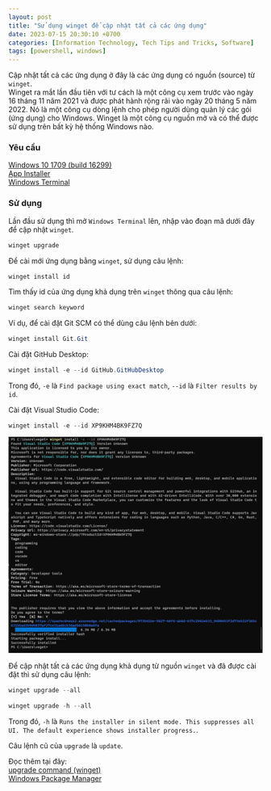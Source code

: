 ```yaml
---
layout: post
title: "Sử dụng winget để cập nhật tất cả các ứng dụng"
date: 2023-07-15 20:30:10 +0700
categories: [Information Technology, Tech Tips and Tricks, Software]
tags: [powershell, windows]
---
```


Cập nhật tất cả các ứng dụng ở đây là các ứng dụng có nguồn (source) từ `winget`.  
Winget ra mắt lần đầu tiên với tư cách là một công cụ xem trước vào ngày 16 tháng 11 năm 2021 và được phát hành rộng rãi vào ngày 20 tháng 5 năm 2022. Nó là một công cụ dòng lệnh cho phép người dùng quản lý các gói (ứng dụng) cho Windows. Winget là một công cụ nguồn mở và có thể được sử dụng trên bất kỳ hệ thống Windows nào.  

### Yêu cầu  
[Windows 10 1709 (build 16299)](https://www.microsoft.com/en-us/software-download/windows10)  
[App Installer](https://www.microsoft.com/p/app-installer/9nblggh4nns1#activetab=pivot:overviewtab)  
[Windows Terminal](https://apps.microsoft.com/store/detail/windows-terminal/9N0DX20HK701)  

### Sử dụng  
Lần đầu sử dụng thì mở `Windows Terminal` lên, nhập vào đoạn mã dưới đây để cập nhật `winget`.  
```powershell
winget upgrade
```  

Để cài mới ứng dụng bằng `winget`, sử dụng câu lệnh:  
```powershell
winget install id
```  

Tìm thấy id của ứng dụng khả dụng trên `winget` thông qua câu lệnh:  
```powershell
winget search keyword
```  

Ví dụ, để cài đặt Git SCM có thể dùng câu lệnh bên dưới:  
```powershell
winget install Git.Git
```  

Cài đặt GitHub Desktop:  
```powershell
winget install -e --id GitHub.GitHubDesktop
```  
Trong đó, `-e` là `Find package using exact match`, `--id` là `Filter results by id`.  

Cài đặt Visual Studio Code:
```powershell
winget install -e --id XP9KHM4BK9FZ7Q
```  
![Visual Studio Code](/static/img/posts/winget/winget_install_XP9KHM4BK9FZ7Q.png)  

Để cập nhật tất cả các ứng dụng khả dụng từ nguồn `winget` và đã được cài đặt thì sử dụng câu lệnh:  
```powershell
winget upgrade --all
```  
```powershell
winget upgrade -h --all
```  
Trong đó, `-h` là `Runs the installer in silent mode. This suppresses all UI. The default experience shows installer progress.`.  

Câu lệnh cũ của `upgrade` là `update`.  

Đọc thêm tại đây:  
[upgrade command (winget)](https://learn.microsoft.com/en-us/windows/package-manager/winget/upgrade)  
[Windows Package Manager](https://learn.microsoft.com/en-us/windows/package-manager/)  

